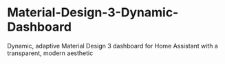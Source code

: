 # Material-Design-3-Dynamic-Dashboard
Dynamic, adaptive Material Design 3 dashboard for Home Assistant with a transparent, modern aesthetic
